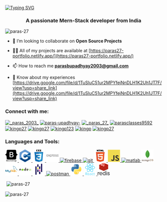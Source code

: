 [![Typing SVG](http://readme-typing-svg.herokuapp.com?font=Fira+Code&size=30&duration=3000&pause=1000&width=435&lines=Hi+there!++%F0%9F%91%80;I+am+Paras+Upadhyay.;Thanks+For+Stoping+by.+%E3%83%83)](https://git.io/typing-svg)
<h3 align="center">A passionate Mern-Stack developer from India</h3>

<p align="left"> <img src="https://komarev.com/ghpvc/?username=paras-27&label=Profile%20views&color=0e75b6&style=flat" alt="paras-27" /> </p>

- 👯 I’m looking to collaborate on **Open Source Projects**

- 👨‍💻 All of my projects are available at [https://paras27-portfolio.netlify.app/](https://paras27-portfolio.netlify.app/)

- 📫 How to reach me **parasbupadhyay2003@gmail.com**

- 📄 Know about my experiences [https://drive.google.com/file/d/1TuSluC51ur2MPYfejNnDLH1K2Uh1JT7F/view?usp=share_link](https://drive.google.com/file/d/1TuSluC51ur2MPYfejNnDLH1K2Uh1JT7F/view?usp=share_link)

<h3 align="left">Connect with me:</h3>
<p align="left">
<a href="https://twitter.com/_paras_2003_" target="blank"><img align="center" src="https://raw.githubusercontent.com/rahuldkjain/github-profile-readme-generator/master/src/images/icons/Social/twitter.svg" alt="_paras_2003_" height="30" width="40" /></a>
<a href="https://linkedin.com/in/paras-upadhyay-" target="blank"><img align="center" src="https://raw.githubusercontent.com/rahuldkjain/github-profile-readme-generator/master/src/images/icons/Social/linked-in-alt.svg" alt="paras-upadhyay-" height="30" width="40" /></a>
<a href="https://instagram.com/_paras_27_" target="blank"><img align="center" src="https://raw.githubusercontent.com/rahuldkjain/github-profile-readme-generator/master/src/images/icons/Social/instagram.svg" alt="_paras_27_" height="30" width="40" /></a>
<a href="https://www.youtube.com/c/parasclasses9592" target="blank"><img align="center" src="https://raw.githubusercontent.com/rahuldkjain/github-profile-readme-generator/master/src/images/icons/Social/youtube.svg" alt="parasclasses9592" height="30" width="40" /></a>
<a href="https://www.codechef.com/users/kingp27" target="blank"><img align="center" src="https://cdn.jsdelivr.net/npm/simple-icons@3.1.0/icons/codechef.svg" alt="kingp27" height="30" width="40" /></a>
<a href="https://www.hackerrank.com/kingp27" target="blank"><img align="center" src="https://raw.githubusercontent.com/rahuldkjain/github-profile-readme-generator/master/src/images/icons/Social/hackerrank.svg" alt="kingp27" height="30" width="40" /></a>
<a href="https://codeforces.com/profile/kingp123" target="blank"><img align="center" src="https://raw.githubusercontent.com/rahuldkjain/github-profile-readme-generator/master/src/images/icons/Social/codeforces.svg" alt="kingp123" height="30" width="40" /></a>
<a href="https://www.leetcode.com/kingp" target="blank"><img align="center" src="https://raw.githubusercontent.com/rahuldkjain/github-profile-readme-generator/master/src/images/icons/Social/leet-code.svg" alt="kingp" height="30" width="40" /></a>
<a href="https://auth.geeksforgeeks.org/user/kingp27" target="blank"><img align="center" src="https://raw.githubusercontent.com/rahuldkjain/github-profile-readme-generator/master/src/images/icons/Social/geeks-for-geeks.svg" alt="kingp27" height="30" width="40" /></a>
</p>

<h3 align="left">Languages and Tools:</h3>
<p align="left"> <a href="https://getbootstrap.com" target="_blank" rel="noreferrer"> <img src="https://raw.githubusercontent.com/devicons/devicon/master/icons/bootstrap/bootstrap-plain-wordmark.svg" alt="bootstrap" width="40" height="40"/> </a> <a href="https://www.w3schools.com/cpp/" target="_blank" rel="noreferrer"> <img src="https://raw.githubusercontent.com/devicons/devicon/master/icons/cplusplus/cplusplus-original.svg" alt="cplusplus" width="40" height="40"/> </a> <a href="https://www.w3schools.com/css/" target="_blank" rel="noreferrer"> <img src="https://raw.githubusercontent.com/devicons/devicon/master/icons/css3/css3-original-wordmark.svg" alt="css3" width="40" height="40"/> </a> <a href="https://expressjs.com" target="_blank" rel="noreferrer"> <img src="https://raw.githubusercontent.com/devicons/devicon/master/icons/express/express-original-wordmark.svg" alt="express" width="40" height="40"/> </a> <a href="https://firebase.google.com/" target="_blank" rel="noreferrer"> <img src="https://www.vectorlogo.zone/logos/firebase/firebase-icon.svg" alt="firebase" width="40" height="40"/> </a> <a href="https://git-scm.com/" target="_blank" rel="noreferrer"> <img src="https://www.vectorlogo.zone/logos/git-scm/git-scm-icon.svg" alt="git" width="40" height="40"/> </a> <a href="https://www.w3.org/html/" target="_blank" rel="noreferrer"> <img src="https://raw.githubusercontent.com/devicons/devicon/master/icons/html5/html5-original-wordmark.svg" alt="html5" width="40" height="40"/> </a> <a href="https://developer.mozilla.org/en-US/docs/Web/JavaScript" target="_blank" rel="noreferrer"> <img src="https://raw.githubusercontent.com/devicons/devicon/master/icons/javascript/javascript-original.svg" alt="javascript" width="40" height="40"/> </a> <a href="https://www.mathworks.com/" target="_blank" rel="noreferrer"> <img src="https://upload.wikimedia.org/wikipedia/commons/2/21/Matlab_Logo.png" alt="matlab" width="40" height="40"/> </a> <a href="https://www.mongodb.com/" target="_blank" rel="noreferrer"> <img src="https://raw.githubusercontent.com/devicons/devicon/master/icons/mongodb/mongodb-original-wordmark.svg" alt="mongodb" width="40" height="40"/> </a> <a href="https://www.mysql.com/" target="_blank" rel="noreferrer"> <img src="https://raw.githubusercontent.com/devicons/devicon/master/icons/mysql/mysql-original-wordmark.svg" alt="mysql" width="40" height="40"/> </a> <a href="https://nodejs.org" target="_blank" rel="noreferrer"> <img src="https://raw.githubusercontent.com/devicons/devicon/master/icons/nodejs/nodejs-original-wordmark.svg" alt="nodejs" width="40" height="40"/> </a> <a href="https://pandas.pydata.org/" target="_blank" rel="noreferrer"> <img src="https://raw.githubusercontent.com/devicons/devicon/2ae2a900d2f041da66e950e4d48052658d850630/icons/pandas/pandas-original.svg" alt="pandas" width="40" height="40"/> </a> <a href="https://postman.com" target="_blank" rel="noreferrer"> <img src="https://www.vectorlogo.zone/logos/getpostman/getpostman-icon.svg" alt="postman" width="40" height="40"/> </a> <a href="https://www.python.org" target="_blank" rel="noreferrer"> <img src="https://raw.githubusercontent.com/devicons/devicon/master/icons/python/python-original.svg" alt="python" width="40" height="40"/> </a> <a href="https://reactjs.org/" target="_blank" rel="noreferrer"> <img src="https://raw.githubusercontent.com/devicons/devicon/master/icons/react/react-original-wordmark.svg" alt="react" width="40" height="40"/> </a> <a href="https://redis.io" target="_blank" rel="noreferrer"> <img src="https://raw.githubusercontent.com/devicons/devicon/master/icons/redis/redis-original-wordmark.svg" alt="redis" width="40" height="40"/> </a> </p>

<p>&nbsp;<img align="center" src="https://github-readme-stats.vercel.app/api?username=paras-27&show_icons=true&locale=en" alt="paras-27" /></p>

<p><img align="center" src="https://github-readme-streak-stats.herokuapp.com/?user=paras-27&" alt="paras-27" /></p>
